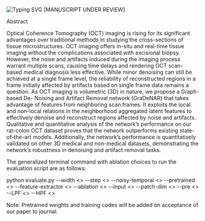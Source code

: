 <a>
    <img src="https://readme-typing-svg.demolab.com?font=Georgia&size=50&duration=2000&pause=500&multiline=true&width=1500&height=80&lines=GraDeNAR: Graph-based DeNoising and Artifact Removal Network for Optical Coherence Tomograph" alt="Typing SVG" />
</a>
[MANUSCRIPT UNDER REVIEW]

Abstract

Optical Coherence Tomography (OCT) imaging is rising for its significant advantages over traditional methods in studying the cross-sections of tissue microstructures. OCT imaging offers in-situ and real-time tissue imaging without the complications associated with excisional biopsy. However, the noise and artifacts induced during the imaging process warrant multiple scans, causing time delays and rendering OCT scan- based medical diagnosis less effective. While minor denoising can still be achieved at a single frame level, the reliability of reconstructed regions in a frame initially affected by artifacts based on single frame data remains a question. As OCT imaging is volumetric (3D) in nature, we propose a Graph-based De- Noising and Artifact Removal network (GraDeNAR) that takes advantage of features from neighboring scan frames. It exploits the local and non-local relations in the neighborhood aggregated latent features to effectively denoise and reconstruct regions affected by noise and artifacts. Qualitative and quantitative analysis of the network’s performance on our rat-colon OCT dataset proves that the network outperforms existing state- of-the-art models. Additionally, the network’s performance is quantitatively validated on other 3D medical and non-medical datasets, demonstrating the network’s robustness in denoising and artifact removal tasks.

The generalized terminal command with ablation choices to run the evaluation script are as follows:

python evaluate.py --width <> --step <> --noisy-temporal <> --pretrained <> --feature-extractor <> --ablation <> --input <> --patch-dim <> --pre <> --LPF <> --HPF <>

Note: Pretrained weights and training codes will be added on acceptance of our paper to journal.
